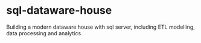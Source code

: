 # sql-dataware-house
Building a modern dataware house with sql server, including ETL modelling, data processing and analytics
